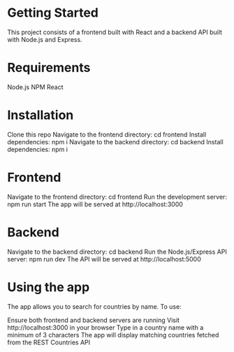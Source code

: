 # Getting Started

This project consists of a frontend built with React and a backend API built with Node.js and Express. 

# Requirements
Node.js
NPM
React

# Installation
Clone this repo
Navigate to the frontend directory: cd frontend
Install dependencies: npm i
Navigate to the backend directory: cd backend
Install dependencies: npm i

# Frontend
Navigate to the frontend directory: cd frontend
Run the development server: npm run start
The app will be served at http://localhost:3000
# Backend
Navigate to the backend directory: cd backend
Run the Node.js/Express API server: npm run dev
The API will be served at http://localhost:5000

# Using the app
The app allows you to search for countries by name. To use:

Ensure both frontend and backend servers are running
Visit http://localhost:3000 in your browser
Type in a country name with a minimum of 3 characters
The app will display matching countries fetched from the REST Countries API